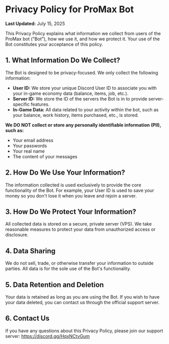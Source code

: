 # Privacy Policy for ProMax Bot

**Last Updated:** July 15, 2025

This Privacy Policy explains what information we collect from users of the ProMax bot ("Bot"), how we use it, and how we protect it. Your use of the Bot constitutes your acceptance of this policy.

## 1. What Information Do We Collect?

The Bot is designed to be privacy-focused. We only collect the following information:

*   **User ID:** We store your unique Discord User ID to associate you with your in-game economy data (balance, items, job, etc.).
*   **Server ID:** We store the ID of the servers the Bot is in to provide server-specific features.
*   **In-Game Data:** All data related to your activity within the bot, such as your balance, work history, items purchased, etc., is stored.

**We DO NOT collect or store any personally identifiable information (PII), such as:**

*   Your email address
*   Your passwords
*   Your real name
*   The content of your messages

## 2. How Do We Use Your Information?

The information collected is used exclusively to provide the core functionality of the Bot. For example, your User ID is used to save your money so you don't lose it when you leave and rejoin a server.

## 3. How Do We Protect Your Information?

All collected data is stored on a secure, private server (VPS). We take reasonable measures to protect your data from unauthorized access or disclosure.

## 4. Data Sharing

We do not sell, trade, or otherwise transfer your information to outside parties. All data is for the sole use of the Bot's functionality.

## 5. Data Retention and Deletion

Your data is retained as long as you are using the Bot. If you wish to have your data deleted, you can contact us through the official support server.

## 6. Contact Us
If you have any questions about this Privacy Policy, please join our support server: https://discord.gg/HqxNCtvGum
